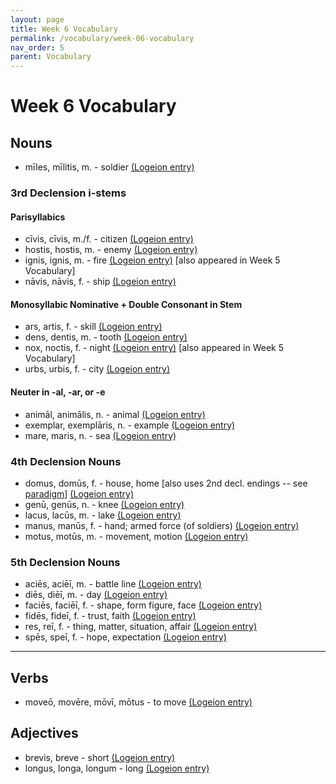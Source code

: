 ```yaml
---
layout: page
title: Week 6 Vocabulary
permalink: /vocabulary/week-06-vocabulary
nav_order: 5
parent: Vocabulary
---
```


# Week 6 Vocabulary

## Nouns

* mīles, mīlitis, m. - soldier [(Logeion entry)](https://logeion.uchicago.edu/miles)

### 3rd Declension i-stems

#### Parisyllabics

* cīvis, cīvis, m./f. - citizen [(Logeion entry)](https://logeion.uchicago.edu/civis)
* hostis, hostis, m. - enemy [(Logeion entry)](https://logeion.uchicago.edu/hostis)
* ignis, ignis, m. - fire [(Logeion entry)](https://logeion.uchicago.edu/ignis) [also appeared in Week 5 Vocabulary]
* nāvis, nāvis, f. - ship [(Logeion entry)](https://logeion.uchicago.edu/navis)

#### Monosyllabic Nominative + Double Consonant in Stem

* ars, artis, f. - skill [(Logeion entry)](https://logeion.uchicago.edu/ars)
* dens, dentis, m. - tooth [(Logeion entry)](https://logeion.uchicago.edu/dens)
* nox, noctis, f. - night [(Logeion entry)](https://logeion.uchicago.edu/nox) [also appeared in Week 5 Vocabulary]
* urbs, urbis, f. - city [(Logeion entry)](https://logeion.uchicago.edu/urbs)

#### Neuter in -al, -ar, or -e

* animāl, animālis, n. - animal [(Logeion entry)](https://logeion.uchicago.edu/animal)
* exemplar, exemplāris, n. - example [(Logeion entry)](https://logeion.uchicago.edu/exemplar)
* mare, maris, n. - sea [(Logeion entry)](https://logeion.uchicago.edu/mare)

### 4th Declension Nouns

* domus, domūs, f. - house, home [also uses 2nd decl. endings -- see [paradigm](../paradigms/week-06-paradigms#domus)]  [(Logeion entry)](https://logeion.uchicago.edu/domus)
* genū, genūs, n. - knee [(Logeion entry)](https://logeion.uchicago.edu/genu)
* lacus, lacūs, m. - lake [(Logeion entry)](https://logeion.uchicago.edu/lacus)
* manus, manūs, f. - hand; armed force (of soldiers) [(Logeion entry)](https://logeion.uchicago.edu/manus)
* motus, motūs, m. - movement, motion [(Logeion entry)](https://logeion.uchicago.edu/motus)

### 5th Declension Nouns

* aciēs, aciēī, m. - battle line [(Logeion entry)](https://logeion.uchicago.edu/acies)
* diēs, diēī, m. - day [(Logeion entry)](https://logeion.uchicago.edu/dies)
* faciēs, faciēī, f. - shape, form figure, face [(Logeion entry)](https://logeion.uchicago.edu/facies)
* fidēs, fideī, f. - trust, faith [(Logeion entry)](https://logeion.uchicago.edu/fides)
* res, reī, f. - thing, matter, situation, affair [(Logeion entry)](https://logeion.uchicago.edu/res)
* spēs, speī, f. - hope, expectation [(Logeion entry)](https://logeion.uchicago.edu/spes)

***

## Verbs

* moveō, movēre, mōvī, mōtus - to move [(Logeion entry)](https://logeion.uchicago.edu/moveo)

## Adjectives

* brevis, breve - short [(Logeion entry)](https://logeion.uchicago.edu/brevis)
* longus, longa, longum - long [(Logeion entry)](https://logeion.uchicago.edu/longus)